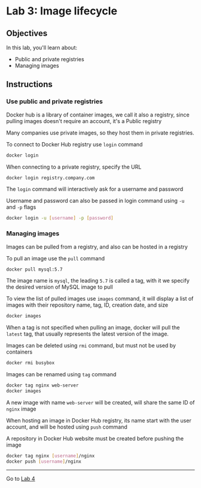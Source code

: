 # Lab 3: Image lifecycle

## Objectives

In this lab, you'll learn about:

- Public and private registries
- Managing images

## Instructions

### Use public and private registries

Docker hub is a library of container images, we call it also a registry, since pulling images doesn't require an account, it's a Public registry

Many companies use private images, so they host them in private registries.

To connect to Docker Hub registry use `login` command

```sh
docker login
```

When connecting to a private registry, specify the URL

```sh
docker login registry.company.com
```

The `login` command will interactively ask for a username and password

Username and password can also be passed in login command using `-u` and `-p` flags

```sh
docker login -u [username] -p [password]
```

### Managing images

Images can be pulled from a registry, and also can be hosted in a registry

To pull an image use the `pull` command

```sh
docker pull mysql:5.7
```

The image name is `mysql`, the leading `5.7` is called a tag, with it we specify the desired version of MySQL image to pull

To view the list of pulled images use `images` command, it will display a list of images with their repository name, tag, ID, creation date, and size

```sh
docker images
```

When a tag is not specified when pulling an image, docker will pull the `latest` tag, that usually represents the latest version of the image.

Images can be deleted using `rmi` command, but must not be used by containers

```sh
docker rmi busybox
```

Images can be renamed using `tag` command

```sh
docker tag nginx web-server
docker images
```

A new image with name `web-server` will be created, will share the same ID of `nginx` image

When hosting an image in Docker Hub registry, its name start with the user account, and will be hosted using `push` command

A repository in Docker Hub website must be created before pushing the image

```sh
docker tag nginx [username]/nginx
docker push [username]/nginx
```

---

Go to [Lab 4](./lab4.md)

